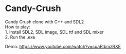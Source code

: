 # Candy-Crush
Candy Crush clone with C++ and SDL2 </br>
How to play:</br>
    1. Install SDL2, SDL image, SDL ttf and SDL mixer</br>
    2. Run the .exe
    
Demo: https://www.youtube.com/watch?v=cuaEtbmzRXE

